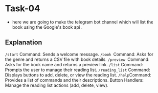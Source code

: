 # Task-04

- here we are going to make the telegram bot channel which will list the book using the Google's book api .

## Explanation

`/start` Command: Sends a welcome message.
`/book `Command: Asks for the genre and returns a CSV file with book details.
`/preview `Command: Asks for the book name and returns a preview link.
`/list` Command: Prompts the user to manage their reading list.
`/reading_list` Command: Displays buttons to add, delete, or view the reading list.
`/help`Command: Provides a list of commands and their descriptions.
Button Handlers: Manage the reading list actions (add, delete, view).
